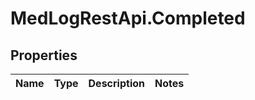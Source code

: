 # MedLogRestApi.Completed

## Properties

Name | Type | Description | Notes
------------ | ------------- | ------------- | -------------


